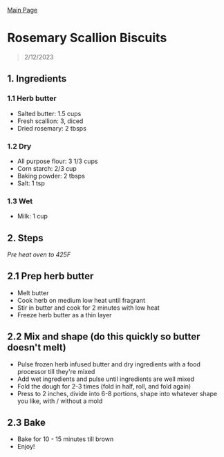 [Main Page](https://yolanda-ht.github.io/YoloCookBlob/)

# Rosemary Scallion Biscuits
> 2/12/2023

## 1. Ingredients

### 1.1 Herb butter
- Salted butter: 1.5 cups
- Fresh scallion: 3, diced
- Dried rosemary: 2 tbsps

### 1.2 Dry
- All purpose flour: 3 1/3 cups
- Corn starch: 2/3 cup
- Baking powder: 2 tbsps
- Salt: 1 tsp

### 1.3 Wet
- Milk: 1 cup

## 2. Steps
*Pre heat oven to 425F*

## 2.1 Prep herb butter
- Melt butter
- Cook herb on medium low heat until fragrant
- Stir in butter and cook for 2 minutes with low heat
- Freeze herb butter as a thin layer

## 2.2 Mix and shape (do this quickly so butter doesn't melt)
- Pulse frozen herb infused butter and dry ingredients with a food processor till they're mixed
- Add wet ingredients and pulse until ingredients are well mixed
- Fold the dough for 2-3 times (fold in half, roll, and fold again)
- Press to 2 inches, divide into 6-8 portions, shape into whatever shape you like,  with / without a mold

## 2.3 Bake
- Bake for 10 - 15 minutes till brown
- Enjoy!
